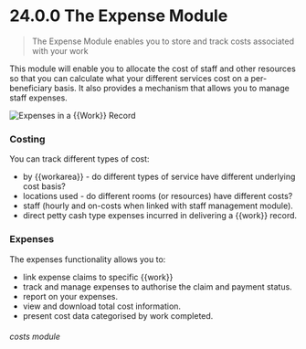 # 24.0.0 The Expense Module

> The Expense Module enables you to store and track costs associated with your work



This module will enable you to allocate the cost of staff and other resources so that you can calculate what your different services cost on a per-beneficiary basis.  It also provides a mechanism that allows you to manage staff expenses.

![Expenses in a {{Work}} Record](24.0.0a.png)

### Costing
You can track different types of cost:
- by {{workarea}} - do different types of service have different underlying cost basis?
- locations used - do different rooms (or resources) have different costs?
- staff (hourly and on-costs when linked with staff management module).
- direct petty cash type expenses incurred in delivering a {{work}} record.

### Expenses

The expenses functionality allows you to:
- link expense claims to specific {{work}}
- track and manage expenses to authorise the claim and payment status.
- report on your expenses.
- view and download total cost information.
- present cost data categorised by work completed.


###### costs module

